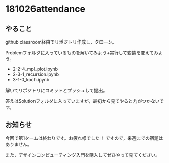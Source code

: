 # 181026attendance

## やること

github classroom経由でリポジトリ作成し，クローン。

Problemフォルダに入っているものを解いてみよう+実行して変数を変えてみよう。  

- 2-2-4_mpl_plot.ipynb
- 2-3-1_recursion.ipynb
- 3-1-0_koch.ipynb

解いてリポジトリにコミットとプッシュして提出。

答えはSolutionフォルダに入っていますが，最初から見てやると力がつかないです。

## お知らせ

今回で第1タームは終わりです。お疲れ様でした！
ですので，来週までの宿題はありません。

また，デザインコンピューティング入門を購入してぜひやって見てください。